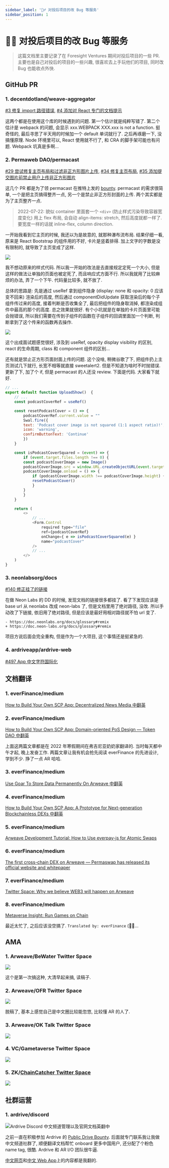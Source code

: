 ```yaml
---
sidebar_label: '💁‍♂️ 对投后项目的改 Bug 等服务'
sidebar_position: 1
---
```

# 💁‍♂️ 对投后项目的改 Bug 等服务

> 这篇文档里主要记录了在 Foresight Ventures 期间对投后项目的一些 PR. 主要也是自己对投后的项目的一些兴趣, 很喜欢去上手玩他们的项目, 同时改 Bug 也能收点外快.

## GitHub PR

### 1. decentdotland/weave-aggregator

[#3 修复 import 路径错误](https://github.com/decentldotland/weave-aggregator/pull/3), [#4 添加对 React 专门的文档提示](https://github.com/decentldotland/weave-aggregator/pull/4)

这两个都是在使用这个库的时候遇到的问题. 第一个估计就是纯粹写错了. 第二个估计是 webpack 的问题, 会显示 xxx.WEBPACK XXX.xxx is not a function. 挺奇怪的, 最后寻思了半天用的时候加一个 default 单词就行了. 之后再琢磨一下, 没搞懂原理. Node 环境里可以, React 使用就不行了, 和 CRA 的脚手架可能也有问题. Webpack 坑真是多啊...

### 2. Permaweb DAO/permacast

[#29 尝试修复主页布局和过滤非正方形图片上传](https://github.com/Parallel-news/permacast/pull/29), [#34 修复主页布局](https://github.com/Parallel-news/permacast/pull/34), [#35 添加提交图片前禁止用户上传非正方形图片](https://github.com/Parallel-news/permacast/pull/35)

这几个 PR 都是为了领 permacast 在推特上发的 [bounty](https://twitter.com/permacastapp/status/1488931263079714823). permacast 的需求很简单, 一个是把主页搞得整齐一点, 另一个是禁止非正方形封面的上传. 两个其实都是为了主页整齐一点.

> 2022-07-22: 貌似 container 里面套一个 `<div>` (防止样式污染导致容器宽度变化) 用上 flex 布局, 会自动 align-items: stretch, 然后高度就都一样了. 要宽度一样的话就 inline-flex, column direction.

一开始我看到它主页的时候, 我还以为是故意的, 就那种瀑布流布局. 结果仔细一看, 原来是 React Bootstrap 的组件用的不好, 卡片是竖着排得. 加上文字的字数是没有限制的, 就导致了主页变成了这样.

![](/img/incubate/permacast-before.png)

我不想动原来的样式代码. 所以我一开始的改法是去直接规定定死一个大小, 但是这样的做法让单独的页面也被定死了, 而且响应式方面不行. 所以我就用了比较麻烦的办法, 弄了一个下午. 代码量比较多, 就不放了.

总体的思路是: 先是通过 useRef 拿到组件隐身 (display: none 和 opacity: 0 应该变不回来) 渲染后的高度, 然后通过 componentDidUpdate 获取渲染后的每个子组件传过来的高度, 接着判断是否收集全了, 最后把组件的隐身取消掉, 都渲染成组件中最高的那个的高度. 总之效果就很好. 有个小坑就是在单独的卡片页面里可能会抛错误, 所以我们需要在传到子组件的函数在子组件的回调里面加一个判断, 判断拿到了这个传来的函数再去操作.

![](/img/incubate/permacast-after.png)

这个出成面试题感觉很好, 涉及到 useRef, opacity display visibility 的区别, react 的生命周期, class 和 component 组件的区别...

还有就是禁止正方形页面封面上传的问题. 这个没啥, 稍微谷歌了下, 把组件扔上主页测试几下就行, 长宽不相等就直接 sweetalert2. 但是不知道为啥时不时抛错误. 更新了下, 加了个 if, 但是 permacast 的人还没 review. 下面是代码. 大家看下就好.

```js
// ...
export default function UploadShow()  {
    // ...
    const podcastCoverRef = useRef()

    const resetPodcastCover = () => {
        podcastCoverRef.current.value = ""
        Swal.fire({
        text: 'Podcast cover image is not squared (1:1 aspect ratio)!',
        icon: 'warning',
        confirmButtonText: 'Continue'
        })
    }

    const isPodcastCoverSquared = (event) => {
        if (event.target.files.length !== 0) {
        const podcastCoverImage = new Image()
        podcastCoverImage.src = window.URL.createObjectURL(event.target.files[0])
        podcastCoverImage.onload = () => {
            if (podcastCoverImage.width !== podcastCoverImage.height) {
            resetPodcastCover()
            }
        }
        }
    }

    return (
        <>
            // ...
            <Form.Control
                required type="file"
                ref={podcastCoverRef}
                onChange={ e => isPodcastCoverSquared(e) }
                name="podcastCover"
            />
            // ...
        </>
    )
}
```

### 3. neonlabsorg/docs

[#140 修正挂了的链接](https://github.com/neonlabsorg/neon-evm.docs/pull/140)

在做 Neon Labs 的 DD 的时候, 发现文档的链接很多都挂了. 看了下发现应该是 base url 从 neonlabs 改成 neon-labs 了, 但是文档里用了绝对路径, 没改. 所以手动改了下链接, 依旧用了绝对路径, 但是应该是最好用相对路径就不怕 url 变了.

```
- https://doc.neonlabs.org/docs/glossary#remix
+ https://doc.neon-labs.org/docs/glossary#remix
```

项目方说后面会完全重构, 但是作为一个大项目, 这个事情还是挺紧急的.

### 4. ardriveapp/ardrive-web

[#497 App 中文字符国际化](https://github.com/ardriveapp/ardrive-web/pull/497)

## 文档翻译

### 1. everFinance/medium

[How to Build Your Own SCP App: Decentralized News Media 中翻英](https://medium.com/everfinance/how-to-build-your-own-scp-app-domain-oriented-pos-design-token-dao-2cd57cf25e5a)

### 2. everFinance/medium

[How to Build Your Own SCP App: Domain-oriented PoS Design — Token DAO 中翻英](https://medium.com/everfinance/how-to-build-your-own-scp-app-decentralized-news-media-45da1127c5fe)

上面这两篇文章都是在 2022 年寒假期间在弗吉尼亚奶奶家翻译的. 当时每天都中午才起, 晚上发奋工作. 两篇文章让我有机会抢先阅读 everFinance 的先进设计, 学到不少. 挣了一点 AR 哈哈.

### 3. everFinance/medium

[Use Goar To Store Data Permanently On Arweave 中翻英](https://arweave.news/use-goar-to-store-data-permanently-on-arweave/)

### 4. everFinance/medium

[How to Build Your Own SCP App: A Prototype for Next-generation Blockchainless DEXs 中翻英](https://medium.com/everfinance/how-to-build-your-own-scp-app-a-prototype-for-next-generation-blockchainless-dexs-87a6577fbd4)

### 5. everFinance/medium

[Arweave Development Tutorial: How to Use everpay-js for Atomic Swaps](https://medium.com/everfinance/arweave-development-tutorial-how-to-use-everpay-js-for-atomic-swaps-b459199c9062)

### 6. everFinance/medium

[The first cross-chain DEX on Arweave — Permaswap has released its official website and whitepaper](https://medium.com/everfinance/the-first-cross-chain-dex-on-arweave-permaswap-has-released-its-official-website-and-whitepaper-7bbb46487a84)

### 7. everFinance/medium

[Twitter Space: Why we believe WEB3 will happen on Arweave](https://medium.com/everfinance/twitter-space-why-we-believe-web3-will-happen-on-arweave-7be4e2710dcb)

### 8. everFinance/medium

[Metaverse Insight: Run Games on Chain](https://medium.com/everfinance/metaverse-insight-run-games-on-chain-69442f626036)

最近太忙了, 之后应该没空搞了. `Translated by: everFinance` (😮‍💨...

## AMA

### 1. Arweave/BeWater Twitter Space

![](/img/incubate/bewater-ama.PNG)

这个是第一次搞这种, 大清早起来搞, 读稿子.

### 2. Arweave/OFR Twitter Space

![](/img/incubate/ofr-ama.JPG)

脱稿了, 基本上感觉自己是中文圈比较能忽悠, 比较懂 AR 的人了.

### 3. Arweave/OK Talk Twitter Space

![](/img/incubate/ok-talk-ama.JPG)

### 4. VC/Gametaverse Twitter Space

![](/img/incubate/gametaverse-ama.JPG)

### 5. ZK/[ChainCatcher Twitter Space](https://www.chaincatcher.com/article/2091381)

![](/img/incubate/zk-chaincatcher.jpg)

## 社群运营

### 1. ardrive/discord

![Ardrive Discord 中文频道管理以及官网文档英翻中](/img/incubate/ardrive.png)

之前一直在积极参加 Ardrive 的 [Public Drive Bounty](https://ardrive.io/pdb/). 后面就专门联系我让我做中文频道社群了, 顺便翻译文档帮忙 onboard 更多中国用户, 还分配了个粉色 name tag, 很酷. Ardrive 和 AR I/O 团队很牛逼.

[中文网页](https://cn.ardrive.io/)和[中文 Web App](https://app.ardrive.io/cn)上的内容都是我翻的.
